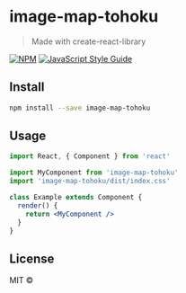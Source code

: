 # image-map-tohoku

> Made with create-react-library

[![NPM](https://img.shields.io/npm/v/image-map-tohoku.svg)](https://www.npmjs.com/package/image-map-tohoku) [![JavaScript Style Guide](https://img.shields.io/badge/code_style-standard-brightgreen.svg)](https://standardjs.com)

## Install

```bash
npm install --save image-map-tohoku
```

## Usage

```jsx
import React, { Component } from 'react'

import MyComponent from 'image-map-tohoku'
import 'image-map-tohoku/dist/index.css'

class Example extends Component {
  render() {
    return <MyComponent />
  }
}
```

## License

MIT © [](https://github.com/)
